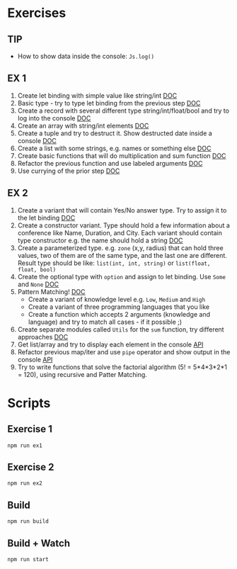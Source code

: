 # Exercises

## TIP

- How to show data inside the console: `Js.log()`

## EX 1

1. Create let binding with simple value like string/int [DOC](https://reasonml.github.io/docs/en/let-binding)
2. Basic type - try to type let binding from the previous step [DOC](https://reasonml.github.io/docs/en/type)
3. Create a record with several different type string/int/float/bool and try to log into the console [DOC](https://reasonml.github.io/docs/en/record)
4. Create an array with string/int elements [DOC](https://reasonml.github.io/docs/en/list-and-array#array)
5. Create a tuple and try to destruct it. Show destructed date inside a console [DOC](https://reasonml.github.io/docs/en/tuple)
6. Create a list with some strings, e.g. names or something else [DOC](https://reasonml.github.io/docs/en/list-and-array#list)
7. Create basic functions that will do multiplication and sum function [DOC](https://reasonml.github.io/docs/en/function)
8. Refactor the previous function and use labeled arguments [DOC](https://reasonml.github.io/docs/en/function#labeled-arguments)
9. Use currying of the prior step [DOC](https://reasonml.github.io/docs/en/function#currying)

## EX 2

1. Create a variant that will contain Yes/No answer type. Try to assign it to the let binding [DOC](https://reasonml.github.io/docs/en/variant)
2. Create a constructor variant. Type should hold a few information about a conference like Name, Duration, and City. Each variant should contain type constructor e.g. the name should hold a string [DOC](https://reasonml.github.io/docs/en/variant#constructor-arguments)
3. Create a parameterized type. e.g. `zone` (x,y, radius) that can hold three values, two of them are of the same type, and the last one are different. Result type should be like: `list(int, int, string)` or `list(float, float, bool)`
4. Create the optional type with `option` and assign to let binding. Use `Some` and `None` [DOC](https://reasonml.github.io/docs/en/null-undefined-option)
5. Pattern Matching! [DOC](https://reasonml.github.io/docs/en/pattern-matching)
   - Create a variant of knowledge level e.g. `Low`, `Medium` and `High`
   - Create a variant of three programming languages that you like
   - Create a function which accepts 2 arguments (knowledge and language) and try to match all cases - if it possible ;)
6. Create separate modules called `Utils` for the `sum` function, try different approaches [DOC](https://reasonml.github.io/docs/en/module)
7. Get list/array and try to display each element in the console [API](https://reasonml.github.io/api/ArrayLabels.html)
8. Refactor previous map/iter and use `pipe` operator and show output in the console [API](https://reasonml.github.io/api/Pervasives.html#6_Compositionoperators)
9. Try to write functions that solve the factorial algorithm (5! = 5\*4\*3\*2\*1 = 120), using recursive and Patter Matching.

# Scripts

## Exercise 1

```
npm run ex1
```

## Exercise 2

```
npm run ex2
```

## Build

```
npm run build
```

## Build + Watch

```
npm run start
```

